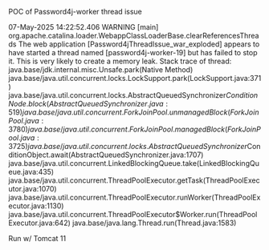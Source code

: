 POC of Password4j-worker thread issue

07-May-2025 14:22:52.406 WARNING [main] org.apache.catalina.loader.WebappClassLoaderBase.clearReferencesThreads The web application [Password4jThreadIssue_war_exploded] appears to have started a thread named [password4j-worker-19] but has failed to stop it. This is very likely to create a memory leak. Stack trace of thread:
 java.base/jdk.internal.misc.Unsafe.park(Native Method)
 java.base/java.util.concurrent.locks.LockSupport.park(LockSupport.java:371)
 java.base/java.util.concurrent.locks.AbstractQueuedSynchronizer$ConditionNode.block(AbstractQueuedSynchronizer.java:519)
 java.base/java.util.concurrent.ForkJoinPool.unmanagedBlock(ForkJoinPool.java:3780)
 java.base/java.util.concurrent.ForkJoinPool.managedBlock(ForkJoinPool.java:3725)
 java.base/java.util.concurrent.locks.AbstractQueuedSynchronizer$ConditionObject.await(AbstractQueuedSynchronizer.java:1707)
 java.base/java.util.concurrent.LinkedBlockingQueue.take(LinkedBlockingQueue.java:435)
 java.base/java.util.concurrent.ThreadPoolExecutor.getTask(ThreadPoolExecutor.java:1070)
 java.base/java.util.concurrent.ThreadPoolExecutor.runWorker(ThreadPoolExecutor.java:1130)
 java.base/java.util.concurrent.ThreadPoolExecutor$Worker.run(ThreadPoolExecutor.java:642)
 java.base/java.lang.Thread.run(Thread.java:1583)

 Run w/ Tomcat 11

